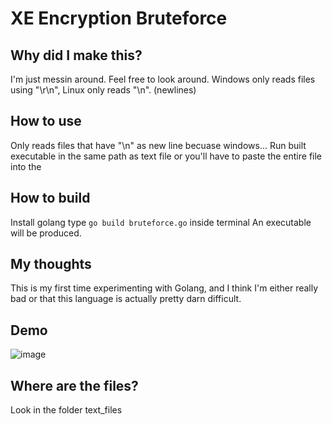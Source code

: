 # XE Encryption Bruteforce
## Why did I make this?
I'm just messin around. Feel free to look around.
Windows only reads files using "\r\n", Linux only reads "\n". (newlines)

## How to use
Only reads files that have "\n" as new line becuase windows...
Run built executable in the same path as text file or you'll have to paste the entire file into the 

## How to build
Install golang
type `go build bruteforce.go` inside terminal
An executable will be produced.

## My thoughts
This is my first time experimenting with Golang, and I think I'm either really bad or that this language is actually pretty darn difficult.

## Demo
![image](https://user-images.githubusercontent.com/73365161/132972291-50bfbd5f-1219-423c-8e82-c88e2fd2ec1c.png)

## Where are the files?
Look in the folder text_files